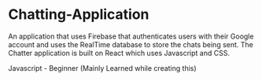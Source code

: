 # Chatting-Application
An application that uses Firebase that authenticates users with their Google account and uses the RealTime database to store the chats being sent. The Chatter application is built on React which uses Javascript and CSS. 

Javascript - Beginner (Mainly Learned while creating this)



